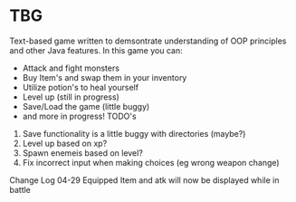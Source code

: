 # TBG
Text-based game written to demsontrate understanding of OOP principles and
other Java features. In this game you can:
- Attack and fight monsters
- Buy Item's and swap them in your inventory
- Utilize potion's to heal yourself 
- Level up (still in progress)
- Save/Load the game (little buggy)
- and more in progress!
TODO's
1. Save functionality is a little buggy with directories (maybe?)
2. Level up based on xp?
3. Spawn enemeis based on level?
4. Fix incorrect input when making choices (eg wrong weapon change)

Change Log
04-29
Equipped Item and atk will now be displayed while in battle
